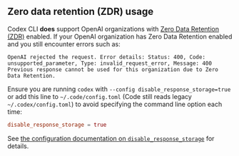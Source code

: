 ## Zero data retention (ZDR) usage

Codex CLI **does** support OpenAI organizations with [Zero Data Retention (ZDR)](https://platform.openai.com/docs/guides/your-data#zero-data-retention) enabled. If your OpenAI organization has Zero Data Retention enabled and you still encounter errors such as:

```
OpenAI rejected the request. Error details: Status: 400, Code: unsupported_parameter, Type: invalid_request_error, Message: 400 Previous response cannot be used for this organization due to Zero Data Retention.
```

Ensure you are running `codex` with `--config disable_response_storage=true` or add this line to `~/.code/config.toml` (Code still reads legacy `~/.codex/config.toml`) to avoid specifying the command line option each time:

```toml
disable_response_storage = true
```

See [the configuration documentation on `disable_response_storage`](./config.md#disable_response_storage) for details. 
